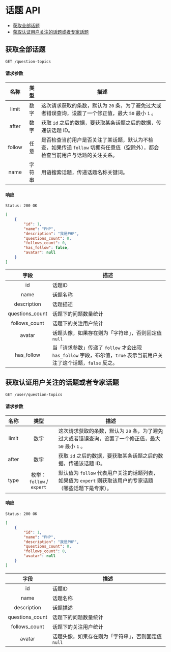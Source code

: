 # 话题 API

- [获取全部话题](#获取全部话题)
- [获取认证用户关注的话题或者专家话题](#获取认证用户关注的话题或者专家话题)

## 获取全部话题

```
GET /question-topics
```

#### 请求参数

| 名称 | 类型 | 描述 |
|:----:|:----:|----|
| limit | 数字 | 这次请求获取的条数，默认为 `20` 条，为了避免过大或者错误查询，设置了一个修正值，最大 `50` 最小 `1` 。 |
| after | 数字 | 获取 `id` 之后的数据，要获取某条话题之后的数据，传递该话题 ID。 |
| follow | 任意 | 是否检查当前用户是否关注了某话题，默认为不检查，如果传递 `follow` 切拥有任意值（空除外），都会检查当前用户与话题的关注关系。 |
| name | 字符串 | 用语搜索话题，传递话题名称关键词。 |

#### 响应

```
Status: 200 OK
```
```json
[
    {
        "id": 1,
        "name": "PHP",
        "description": "我是PHP",
        "questions_count": 0,
        "follows_count": 0,
        "has_follow": false,
        "avatar": null
    }
]
```

| 字段 | 描述 |
|:----:|----|
| id | 话题ID |
| name | 话题名称 |
| description | 话题描述 |
| questions_count | 话题下的问题数量统计 |
| follows_count | 话题下的关注用户统计 |
| avatar | 话题头像，如果存在则为「字符串」，否则固定值 `null` |
| has_follow | 当「请求参数」传递了 `follow` 才会出现 `has_follow` 字段，布尔值，`true` 表示当前用户关注了这个话题，`false` 反之。 |

## 获取认证用户关注的话题或者专家话题

```
GET /user/question-topics
```

#### 请求参数

| 名称 | 类型 | 描述 |
|:----:|:----:|----|
| limit | 数字 | 这次请求获取的条数，默认为 `20` 条，为了避免过大或者错误查询，设置了一个修正值，最大 `50` 最小 `1` 。 |
| after | 数字 | 获取 `id` 之后的数据，要获取某条话题之后的数据，传递该话题 ID。 |
| type | 枚举：`follow` / `expert` | 默认值为 `follow` 代表用户关注的话题列表，如果值为 `expert` 则获取该用户的专家话题（哪些话题下是专家）。 |

#### 响应

```
Status: 200 OK
```
```json
[
    {
        "id": 1,
        "name": "PHP",
        "description": "我是PHP",
        "questions_count": 0,
        "follows_count": 0,
        "avatar": null
    }
]
```
| 字段 | 描述 |
|:----:|----|
| id | 话题ID |
| name | 话题名称 |
| description | 话题描述 |
| questions_count | 话题下的问题数量统计 |
| follows_count | 话题下的关注用户统计 |
| avatar | 话题头像，如果存在则为「字符串」，否则固定值 `null` |
